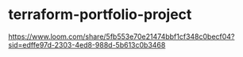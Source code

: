 # terraform-portfolio-project
https://www.loom.com/share/5fb553e70e21474bbf1cf348c0becf04?sid=edffe97d-2303-4ed8-988d-5b613c0b3468

